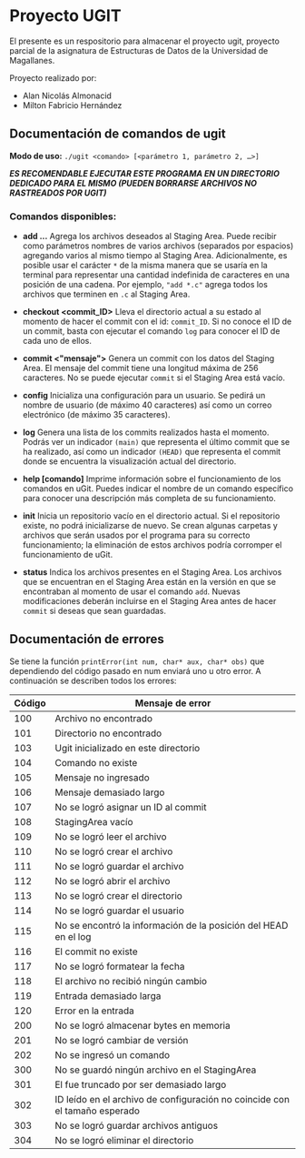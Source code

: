 # Proyecto UGIT
El presente es un respositorio para almacenar el proyecto ugit, proyecto parcial de la asignatura de Estructuras de Datos de la Universidad de Magallanes.

Proyecto realizado por:
- Alan Nicolás Almonacid
- Milton Fabricio Hernández

## Documentación de comandos de ugit

**Modo de uso:** `./ugit <comando> [<parámetro 1, parámetro 2, …>]`

***ES RECOMENDABLE EJECUTAR ESTE PROGRAMA EN UN DIRECTORIO DEDICADO PARA EL MISMO (PUEDEN BORRARSE ARCHIVOS NO RASTREADOS POR UGIT)***

### Comandos disponibles:

- **add <archivo1> <archivo2>...**
  Agrega los archivos deseados al Staging Area. Puede recibir como parámetros nombres de varios archivos (separados por espacios) agregando varios al mismo tiempo al Staging Area.
  Adicionalmente, es posible usar el carácter `*` de la misma manera que se usaría en la terminal para representar una cantidad indefinida de caracteres en una posición de una cadena.
  Por ejemplo, `"add *.c"` agrega todos los archivos que terminen en `.c` al Staging Area.

- **checkout <commit_ID>**
  Lleva el directorio actual a su estado al momento de hacer el commit con el id: `commit_ID`.
  Si no conoce el ID de un commit, basta con ejecutar el comando `log` para conocer el ID de cada uno de ellos.

- **commit <"mensaje">**
  Genera un commit con los datos del Staging Area.
  El mensaje del commit tiene una longitud máxima de 256 caracteres.
  No se puede ejecutar `commit` si el Staging Area está vacío.

- **config**
  Inicializa una configuración para un usuario.
  Se pedirá un nombre de usuario (de máximo 40 caracteres) así como un correo electrónico (de máximo 35 caracteres).

- **log**
  Genera una lista de los commits realizados hasta el momento.
  Podrás ver un indicador `(main)` que representa el último commit que se ha realizado, así como un indicador `(HEAD)` que representa el commit donde se encuentra la visualización actual del directorio.

- **help [comando]**
  Imprime información sobre el funcionamiento de los comandos en uGit.
  Puedes indicar el nombre de un comando específico para conocer una descripción más completa de su funcionamiento.

- **init**
  Inicia un repositorio vacío en el directorio actual.
  Si el repositorio existe, no podrá inicializarse de nuevo.
  Se crean algunas carpetas y archivos que serán usados por el programa para su correcto funcionamiento; la eliminación de estos archivos podría corromper el funcionamiento de uGit.

- **status**
  Indica los archivos presentes en el Staging Area.
  Los archivos que se encuentran en el Staging Area están en la versión en que se encontraban al momento de usar el comando `add`. Nuevas modificaciones deberán incluirse en el Staging Area antes de hacer `commit` si deseas que sean guardadas.

## Documentación de errores
Se tiene la función `printError(int num, char* aux, char* obs)` que dependiendo del código pasado en num enviará uno u otro error. A continuación se describen todos los errores:

| Código | Mensaje de error                                                           |
| ------ | -------------------------------------------------------------------------- |
| 100    | Archivo <aux> no encontrado                                                |
| 101    | Directorio <aux> no encontrado                                             |
| 103    | Ugit inicializado en este directorio                                       |
| 104    | Comando <aux> no existe                                                    |
| 105    | Mensaje no ingresado                                                       |
| 106    | Mensaje demasiado largo                                                    |
| 107    | No se logró asignar un ID al commit                                        |
| 108    | StagingArea vacío                                                          |
| 109    | No se logró leer el archivo <aux>                                          |
| 110    | No se logró crear el archivo <aux>                                         |
| 111    | No se logró guardar el archivo <aux>                                       |
| 112    | No se logró abrir el archivo <aux>                                         |
| 113    | No se logró crear el directorio <aux>                                      |
| 114    | No se logró guardar el usuario                                             |
| 115    | No se encontró la información de la posición del HEAD en el log            |
| 116    | El commit <aux> no existe                                                  |
| 117    | No se logró formatear la fecha                                             |
| 118    | El archivo <aux> no recibió ningún cambio                                  |
| 119    | Entrada demasiado larga                                                    |
| 120    | Error en la entrada                                                        |
| 200    | No se logró almacenar <aux> bytes en memoria                               |
| 201    | No se logró cambiar de versión                                             |
| 202    | No se ingresó un comando                                                   |
| 300    | No se guardó ningún archivo en el StagingArea                              |
| 301    | El <aux> fue truncado por ser demasiado largo                              |
| 302    | ID leído en el archivo de configuración no coincide con el tamaño esperado |
| 303    | No se logró guardar archivos antiguos                                      |
| 304    | No se logró eliminar el directorio <aux>                                   |